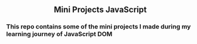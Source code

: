 <h2 align="center">Mini Projects JavaScript</h2>

### This repo contains some of the mini projects I made during my learning journey of JavaScript DOM
